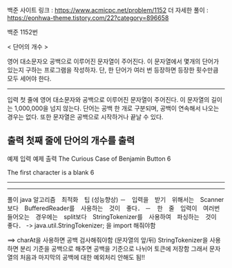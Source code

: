 백준 사이트 링크 : https://www.acmicpc.net/problem/1152
더 자세한 풀이 : https://eonhwa-theme.tistory.com/22?category=896658

백준 1152번

< 단어의 개수 >

영어 대소문자오 공백으로 이루어진 문자열이 주어진다.
이 문자열에서 몇개의 단어가 있는지 구하는 프로그램을 작성하자.
단, 한 단어가 여러 번 등장하면 등장한 횟수만큼 모두 세어야 한다.

-------------------------------------------------
입력
첫 줄에 영어 대소문자와 공백으로 이루어진 문자열이 주어진다. 
이 문자열의 길이는 1,000,000을 넘지 않는다. 
단어는 공백 한 개로 구분되며, 공백이 연속해서 나오는 경우는 없다. 
또한 문자열은 공백으로 시작하거나 끝날 수 있다.

출력
첫째 줄에 단어의 개수를 출력
-------------------------------------------------
예제 입력                                  예제 출력
The Curious Case of Benjamin Button          6

The first character is a blank               6 


--------------------------------------------------------------------------------------------------

--------------------------------------------------------------------------------------------------
풀이
java 알고리즘　최적화　팁 (성능향상)
－　입력을　받기　위해서는　Scanner 보다　BufferedReader를　사용하는　것이　좋다．
－　한　줄　입력이　여러번　들어오는　경우에는　split보다　StringTokenizer를　사용하여　파싱하는　것이　좋다．
   -> java.util.StringTokenizer; 을 import 해줘야함 

==> charAt을 사용하면 공백 검사해줘야함 (문자열의 앞/뒤)
    StringTokenizer을 사용하면 분리 기준을 공백으로 해주면 공백을 기준으로 나뉘어 토큰에 저장함 
    그래서 문자열의 처음과 마지막의 공백에 대한 예외처리 안해도 됨!! 
